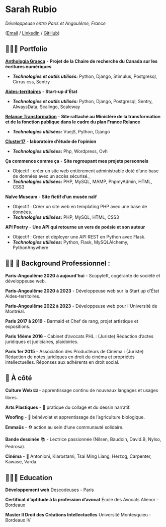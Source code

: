 # Sarah Rubio

_Développeuse entre Paris et Angoulême, France_ <br>

([Email](mailto:sarahrubio.pro@gmail.com) / [LinkedIn](https://www.linkedin.com/in/sarah-rubio-ba765b1a8/) / [GitHub](https://github.com/SarahRubio))

## 👩🏻‍💻 Portfolio

**[Anthologia Graeca](https://anthologiagraeca.org/)** - **Projet de la Chaire de recherche du Canada sur les écritures numériques**
- **_Technologies et outils utilisés:_** Python, Django, Stimulus, Postgresql, Cirrus css, Sentry

**[Aides-territoires](https://aides-territoires.beta.gouv.fr/)** - **Start-up d'État**
  - **_Technologies et outils utilisés:_** Python, Django, Postgresql, Sentry, AlwaysData, Scalingo, Scaleway

**[Relance Transformation](https://github.com/betagouv/relance-transformation)** - **Site rattaché au Ministère de la transformation et de la fonction publique dans le cadre du plan France Relance**
  - **_Technologies utilisées:_** VuejS, Python, Django

**[Cluster17](https://cluster17.com/)** - **laboratoire d’étude de l’opinion**
  - **_Technologies utilisées:_** Php, Wordpress, Ovh

**Ça commence comme ça** - **Site regroupant mes projets personnels**
  - Objectif : créer un site web entièrement administrable doté d’une base de données avec un accès sécurisé._
  - **_Technologies utilisées:_** PHP, MySQL, MAMP, PhpmyAdmin, HTML, CSS3

**Naïve Museum** - **Site fictif d’un musée naïf**
  - Objectif : Créer un site web en templating PHP avec une base de données.
  - **_Technologies utilisées:_** PHP, MySQL, HTML, CSS3
  
**API Poetry** - **Une API qui retourne un vers de poésie et son auteur**
  - Objectif : Créer et déployer une API REST en Python avec Flask.
  - **_Technologies utilisées:_** Python, Flask, MySQLAlchemy, PythonAnywhere
     
## 👩🏻 🧰 Background Professionnel :

**Paris-Angoulême 2020 à aujourd'hui** - Scopyleft, cogérante de société et développeuse web.

**Paris-Angoulême 2020 à 2023** - Développeuse web sur la Start up d'État Aides-territoires.

**Paris-Angoulême 2022 à 2023** - Développeuse web pour l'Université de Montréal.

**Paris 2017 à 2019** - Barmaid et Chef de rang, projet artistique et expositions.

**Paris 14ème 2016** - Cabinet d’avocats PHL : (Juriste) Rédaction d’actes juridiques et
judiciaires, plaidoiries.

**Paris 1er 2015** - Association des Producteurs de Cinéma : (Juriste) Rédaction de notes juridiques en droit du cinéma et propriétés intellectuelles. Réponses aux adhérents en droit social.

## 🎒 À côté

**Culture Web** 📟 - apprentissage continu de nouveaux langages et usages libres.

**Arts Plastiques** - 🎨 pratique du collage et du dessin narratif.

**Woofing** - 🌱 bénévolat et apprentissage de l’agriculture biologique.

**Emmaüs** - ⛑ action au sein d’une communauté solidaire.

**Bande dessinée** 📚 - Lectrice passionnée (Nilsen, Baudoin, David.B, Nylso, Pedrosa).

**Cinéma** - 🎥 Antonioni, Kiarostami, Tsai Ming Liang, Herzog, Carpenter, Kawase, Varda.
 
## 👩🏼‍🎓 Education

**Développement web**
Descodeuses - Paris

**Certificat d’aptitude à la profession d’avocat** 
École des Avocats Alienor - Bordeaux

**Master II Droit des Créations Intellectuelles** 
Université Montesquieu - Bordeaux IV



